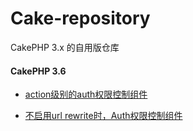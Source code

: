 # Cake-repository

CakePHP 3.x 的自用版仓库

#### CakePHP 3.6

 - [action级别的auth权限控制组件](./document/AuthRuleComponent.md)
 
 - [不启用url rewrite时，Auth权限控制组件](./document/SimpleAuthComponent.md)